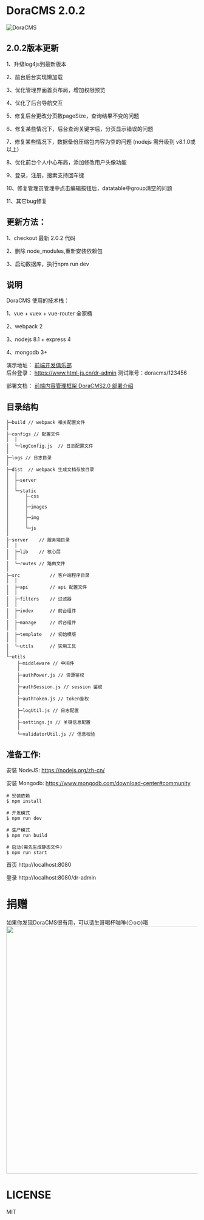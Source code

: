 # DoraCMS 2.0.2

![DoraCMS](http://7xkrk4.com1.z0.glb.clouddn.com/doracms2.jpg "DoraCMS")

## 2.0.2版本更新
1、升级log4js到最新版本

2、前台后台实现懒加载

3、优化管理界面首页布局，增加权限预览

4、优化了后台导航交互

5、修复后台更改分页数pageSize，查询结果不变的问题

6、修复某些情况下，后台查询关键字后，分页显示错误的问题

7、修复某些情况下，数据备份压缩包内容为空的问题 (nodejs 需升级到 v8.1.0或以上)

8、优化前台个人中心布局，添加修改用户头像功能

9、登录，注册，搜索支持回车键

10、修复管理员管理中点击编辑按钮后，datatable中group清空的问题

11、其它bug修复

## 更新方法： 

1、checkout 最新 2.0.2 代码

2、删除 node_modules,重新安装依赖包

3、启动数据库，执行npm run dev 


## 说明

DoraCMS 使用的技术栈：

1、vue + vuex + vue-router 全家桶

2、webpack 2

3、nodejs 8.1 + express 4

4、mongodb 3+

演示地址： [前端开发俱乐部](https://www.html-js.cn)   
后台登录： https://www.html-js.cn/dr-admin     测试账号：doracms/123456

部署文档： [前端内容管理框架 DoraCMS2.0 部署介绍](https://www.html-js.cn/details/ryn2kSWqZ.html)   

## 目录结构

```
├─build // webpack 相关配置文件
│
├─configs // 配置文件
│  │  
│  └─logConfig.js  // 日志配置文件
│ 
├─logs // 日志目录
│
├─dist  // webpack 生成文档存放目录
│  │
│  ├─server
│  │
│  └─static
│      ├─css
│      │
│      ├─images
│      │
│      ├─img
│      │
│      └─js
│
├─server    // 服务端目录
│  │
│  ├─lib    // 核心层
│  │
│  └─routes // 路由文件
│
├─src           // 客户端程序目录
│  │
│  ├─api        // api 配置文件
│  │
│  ├─filters    // 过滤器
│  │
│  ├─index      // 前台组件
│  │
│  ├─manage     // 后台组件
│  │
│  ├─template   // 初始模版
│  │
│  └─utils      // 实用工具
│
└─utils
    ├─middleware // 中间件
    │
    ├─authPower.js // 资源鉴权
    │
    ├─authSession.js // session 鉴权
    │
    ├─authToken.js // token鉴权
    │
    ├─logUtil.js // 日志配置
    │
    ├─settings.js // 关键信息配置
    │
    └─validatorUtil.js // 信息校验

```





## 准备工作:
安装 NodeJS:
https://nodejs.org/zh-cn/

安装 Mongodb:
https://www.mongodb.com/download-center#community

```shell
# 安装依赖
$ npm install

# 开发模式
$ npm run dev

# 生产模式
$ npm run build

# 启动(需先生成静态文件)
$ npm run start
```

首页
http://localhost:8080

登录
http://localhost:8080/dr-admin

# 捐赠
如果你发现DoraCMS很有用，可以请生哥喝杯咖啡(⊙o⊙)哦
<img width="650" src="http://7xkrk4.com1.z0.glb.clouddn.com/payme.jpg" alt="">

# LICENSE

MIT
